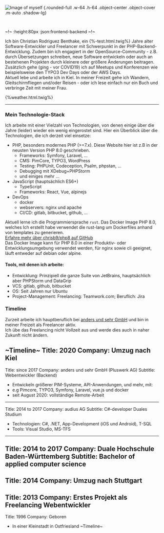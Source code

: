 ![Image of myself](build/images/IMG_5233.JPG) {.rounded-full .w-64 .h-64 .object-center .object-cover .m-auto .shadow-lg}

<br />

~!~
:height:80px
:json:frontend-backend
~!~

Ich bin Christian Rodriguez Benthake, ein {%-test.html.twig%} Jahre alter Software-Entwickler und Freelancer mit Schwerpunkt in der PHP-Backend-Entwicklung.
Zudem bin ich engagiert in der OpenSource-Community - z.B. durch Übersetzungen schreiben, neue Software entwickeln oder auch an bestehenen Projekten durch kleinere oder größere Änderungen beitragen.
Zusätzlich gehe (ging - vor COVID19) ich auf Meetups und Konferenzen wie beispielsweise den TYPO3 Dev Days oder der AWS Days.  
Aktuell lebe und arbeite ich in Kiel. In meiner Freizeit gehe ich Wandern, Gleitschirmfliegen und/oder Reisen - oder ich lese einfach nur ein Buch und verbringe Zeit mit meiner Frau.
<br />

{%weather.html.twig%}

--------------------------------

### Mein Technologie-Stack

Ich arbeite mit einer Vielzahl von Technologien, von denen einige über die Jahre (leider) wieder ein wenig eingerostet sind.
Hier ein Überblick über die Technologien, die ich derzeit viel einsetze:

- PHP, besonders modernes PHP (>=7.x). Diese Website hier ist z.B in der neusten Version PHP 8.0 geschrieben.
  - Frameworks: Symfony, Laravel, ...
  - CMS: PimCore, TYPO3, WordPress
  - Testing: PHPUnit, Codeception, Psalm, phpstan, ...
  - Debugging mit XDebug+PHPStorm
  - und einiges mehr ...
- JavaScript (hauptsächlich ES6+)
  - TypeScript
  - Frameworks: React, Vue, alpinejs
- DevOps
  - docker
  - webservers: nginx und apache
  - CI/CD: gitlab, bitbucket, github, ...

Aktuell lerne ich die Programmiersprache `rust`. Das Docker Image PHP 8.0, welches Ich erstellt habe verwendet die rust-lang um Dockerfiles anhand von templates zu generieren.  
[Erfahre mehr über chrisb9/php8 auf GitHub](https://github.com/ChrisB9/php8-xdebug)  
Das Docker Image kann für PHP 8.0 in einer Produktiv- oder Entwicklungsumgebung verwendet werden, für nginx sowie cli geeignet, läuft entweder auf debian oder alpine.


#### Tools, mit denen ich arbeite:

- Entwicklung: Prinzipiell die ganze Suite von JetBrains, hauptsächlich aber PHPStorm und DataGrip
- VCS: gitlab, github, bitbucket
- OS: Seit Jahren nur Ubuntu
- Project-Management: Freelancing: Teamwork.com; Beruflich: Jira

### Timeline

Zurzeit arbeite ich hauptberuflich bei [anders und sehr GmbH](https://andersundsehr.de) und bin in meiner Freizeit als Freelancer aktiv.  
Ich übe das Freelancing nicht Vollzeit aus und werde dies auch in naher Zukunft nicht ändern.

~Timeline~
Title: 2020
Company: Umzug nach Kiel
---
Title: since 2017
Company: anders und sehr GmbH (Pluswerk AG)
Subtitle: Webentwickler (Backend)
- Entwickeln größerer PIM-Systeme, API-Anwendungen, und mehr, mit:
- e.g Pimcore, TYPO3, Symfony, Laravel, vue.js und docker
- seit August 2020: vollständige Remote-Arbeit
---
Title: 2014 to 2017
Company: audius AG
Subtitle: C#-developer Duales Studium
- Technologien: C#, .NET, App-Development (iOS und Android), T-SQL
- Tools: Visual Studio, MS-TFS
---
Title: 2014 to 2017
Company: Duale Hochschule Baden-Württemberg
Subtitle: Bachelor of applied computer science
---
Title: 2014
Company: Umzug nach Stuttgart
---
Title: 2013
Company: Erstes Projekt als Freelancing Webentwickler
---
Title: 1996
Company: Geboren
- In einer Kleinstadt in Ostfriesland
~Timeline~
